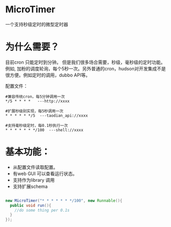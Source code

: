 MicroTimer
==========

一个支持秒级定时的微型定时器


为什么需要？
===========
目前cron 只能定时到分钟。 但是我们很多场合需要，秒级，毫秒级的定时功能。例如, 加粉的调度轮询，每个5秒一次。另外普通的cron，hudson对开发集成不是很方便。例如定时的调用，dubbo API等。

配置文件：

```
#兼容传统cron，每5分钟调用一次
*/5 * * * *   ---http://xxxx

#扩展秒级别实现，每5秒调用一次
* * * * * */5  ---taodian_api://xxxx

#支持毫秒级定时，每0.1秒执行一次
* * * * * * */100  ---shell://xxxx

```

基本功能：
=========
+  从配置文件读取配置。
+  有web GUI 可以查看运行状态。
+  支持作为library 调用
+  支持扩展schema

```java

new MicroTimer("* * * * * * */100", new Runnable(){
  public void run(){
    //do some thing per 0.1s
  }
});

```


